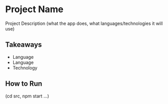 # Project Name
Project Description (what the app does, what languages/technologies it will use)

## Takeaways
* Language 
* Language 
* Technology

## How to Run
(cd src, npm start ...)

